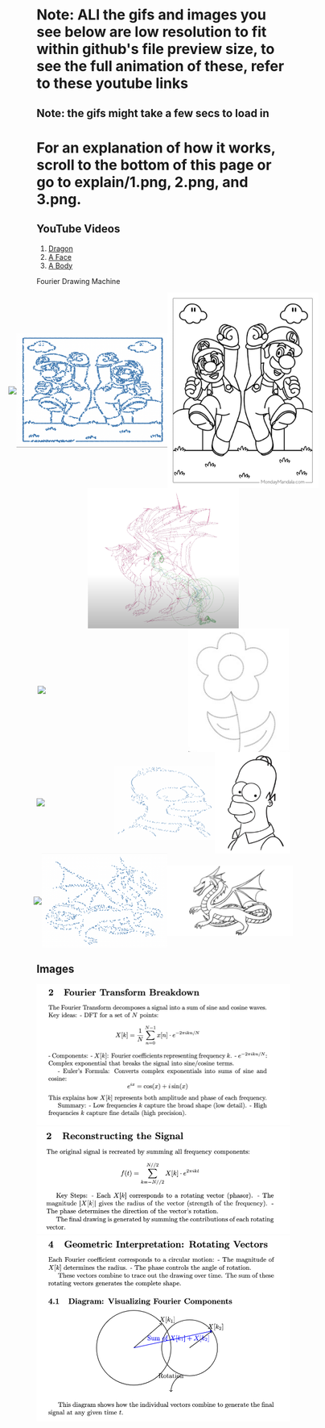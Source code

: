 # Note: ALl the gifs and images you see below are low resolution to fit within github's file preview size, to see the full animation of these, refer to these youtube links

## Note: the gifs might take a few secs to load in

# For an explanation of how it works, scroll to the bottom of this page or go to explain/1.png, 2.png, and 3.png.

## YouTube Videos

1. [Dragon](https://www.youtube.com/watch?v=8C18B097bbs)
2. [A Face](https://www.youtube.com/watch?v=FxWh0C7bTS4)
3. [A Body](https://www.youtube.com/watch?v=44Rb9387V88)

Fourier Drawing Machine

<div style="display: flex; justify-content: center; align-items: center; margin: 0; padding: 0;">
    <img src="demos/mario/mario.gif" width="300" style="margin: 0; padding: 0;">
    <img src="demos/mario/mario.jpg" width="300" style="margin: 0; padding: 0;">
    <img src="demos/mario/marioraw.jpg" width="300" style="margin: 0; padding: 0;">
</div>

<div style="display: flex; justify-content: center; align-items: center; margin: 0; padding: 0;">
    <img src="images/chad.jpg" width="300" style="margin: 0; padding: 0;">
</div>

<div style="display: flex; justify-content: center; align-items: center; margin: 0; padding: 0;">
    <img src="images/output1.gif" width="300" style="margin: 0; padding: 0;">
    <img src="images/image1.jpg" width="200" style="margin: 0; padding: 0;">
</div>

<div style="display: flex; justify-content: center; align-items: center; margin: 0; padding: 0;">
    <img src="images/output2.gif" width="300" style="margin: 0; padding: 0;">
    <img src="images/point2.jpg" width="200" style="margin: 0; padding: 0;">
    <img src="images/image2.jpg" width="150" style="margin: 0; padding: 0;">
</div>

<div style="display: flex; justify-content: center; align-items: center; margin: 0; padding: 0;">
    <img src="images/output3.gif" width="300" style="margin: 0; padding: 0;">
    <img src="images/point3.jpg" width="250" style="margin: 0; padding: 0;">
    <img src="images/image3.jpg" width="250" style="margin: 0; padding: 0;">
</div>


## Images

![Explain 1](explain/1.png)
![Explain 2](explain/2.png)
![Explain 3](explain/3.png)



